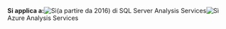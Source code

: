 **Si applica a:**![Sì](media/yes.png)(a partire da 2016) di SQL Server Analysis Services![Sì](media/yes.png)Azure Analysis Services